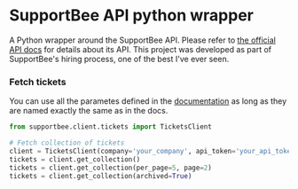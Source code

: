 # SupportBee API python wrapper
A Python wrapper around the SupportBee API. Please refer to [the official API docs](developers.supportbee.com/api) for details about its API. This project was developed as part of SupportBee's hiring process, one of the best I've ever seen.

### Fetch tickets

You can use all the parametes defined in the [documentation](https://developers.supportbee.com/api#fetching_tickets) as long as they are named exactly the same as in the docs.

```python
from supportbee.client.tickets import TicketsClient

# Fetch collection of tickets
client = TicketsClient(company='your_company', api_token='your_api_token')
tickets = client.get_collection()
tickets = client.get_collection(per_page=5, page=2)
tickets = client.get_collection(archived=True)
```
